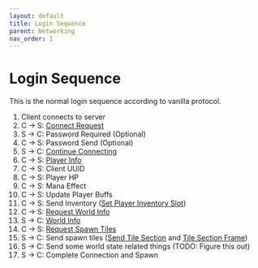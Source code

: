 ```yaml
---
layout: default
title: Login Sequence
parent: Networking
nav_order: 1
---
```


# Login Sequence
This is the normal login sequence according to vanilla protocol.
<br>
1. Client connects to server
2. C -> S: <a href="/TerrariaDocs/docs/networking/packet-structure#connect-request-1">Connect Request</a>
3. S -> C: Password Required (Optional)
4. C -> S: Password Send (Optional)
5. S -> C: <a href="/TerrariaDocs/docs/networking/packet-structure#continue-connectingset-user-slot-3">Continue Connecting</a>
6. C -> S: <a href="/TerrariaDocs/docs/networking/packet-structure#player-info-4">Player Info</a>
7. C -> S: Client UUID
8. C -> S: Player HP
9. C -> S: Mana Effect
10. C -> S: Update Player Buffs
11. C -> S: Send Inventory (<a href="/TerrariaDocs/docs/networking/packet-structure#set-player-inventory-slot-5">Set Player Inventory Slot</a>)
12. C -> S: <a href="/TerrariaDocs/docs/networking/packet-structure#request-world-info-6">Request World Info</a>
13. S -> C: <a href="/TerrariaDocs/docs/networking/packet-structure#world-info-7">World Info</a>
14. C -> S: <a href="/TerrariaDocs/docs/networking/packet-structure#request-spawn-tiles-8">Request Spawn Tiles</a>
15. S -> C: Send spawn tiles (<a href="/TerrariaDocs/docs/networking/packet-structure#send-tile-section-10">Send Tile Section</a> and <a href="/TerrariaDocs/docs/networking/packet-structure#tile-section-frame-11">Tile Section Frame</a>)
16. S -> C: Send some world state related things (TODO: Figure this out)
17. S -> C: Complete Connection and Spawn